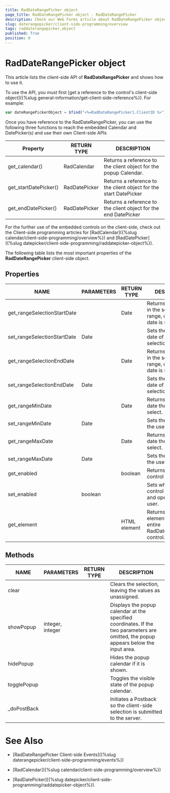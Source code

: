 ```yaml
---
title: RadDateRangePicker object
page_title: RadDateRangePicker object - RadDateRangePicker
description: Check our Web Forms article about RadDateRangePicker object.
slug: daterangepicker/client-side-programming/overview
tags: raddaterangepicker,object
published: True
position: 0
---
```


# RadDateRangePicker object

This article lists the client-side API of **RadDateRangePicker** and shows how to use it.

To use the API, you must first [get a reference to the control's client-side object]({%slug general-information/get-client-side-reference%}). For example:

````JavaScript
var dateRangePickerObject = $find("<%=RadDateRangePicker1.ClientID %>");
````

Once you have reference to the RadDateRangePicker, you can use the following three functions to reach the embedded Calendar and DatePicker(s) and use their own Client-side APIs

| Property              | RETURN TYPE   | DESCRIPTION                                                            |
|-----------------------|---------------|------------------------------------------------------------------------|
| get_calendar()        | RadCalendar   | Returns   a reference to the client object for the popup Calendar.     |
| get_startDatePicker() | RadDatePicker | Returns   a reference to the client object for the start DatePicker |
| get_endDatePicker()   | RadDatePicker | Returns   a reference to the client object for the end DatePicker   |

For the further use of the embedded controls on the client-side, check out the Client-side programming articles for [RadCalendar]({%slug calendar/client-side-programming/overview%}) and [RadDatePicker]({%slug datepicker/client-side-programming/raddatepicker-object%}).


The following table lists the most important properties of the **RadDateRangePicker** client-side object.

## Properties

| NAME                        | PARAMETERS | RETURN TYPE    | DESCRIPTION                                                                     |
|-----------------------------|------------|----------------|---------------------------------------------------------------------------------|
| get_rangeSelectionStartDate |            | Date           | Returns   the first date in the selected range, or null if no date is selected. |
| set_rangeSelectionStartDate | Date       |                | Sets   the first/start date of the range selection.                             |
| get_rangeSelectionEndDate   |            | Date           | Returns the last date in the selected range, or null if no date is   selected.  |
| set_rangeSelectionEndDate   | Date       |                | Sets   the last/end date of the range selection.                                |
| get_rangeMinDate           |            | Date           | Returns   the earliest date the user can select.                                |
| set_rangeMinDate           | Date       |                | Sets   the earliest date the user can select.                                   |
| get_rangeMaxDate           |            | Date           | Returns   the latest date the user can select.                                  |
| set_rangeMaxDate           | Date       |                | Sets   the latest date the user can select.                                     |
| get_enabled                 |            | boolean        | Returns   whether the control is enabled.                                       |
| set_enabled                 | boolean    |                | Sets   whether the control is enabled and operable by the user.                 |
| get_element                 |            | HTML   element | Returns   the DOM element for the entire RadDateRangePicker control. 

## Methods

| NAME        | PARAMETERS       | RETURN TYPE | DESCRIPTION                                                                                                                                              |
|-------------|------------------|-------------|----------------------------------------------------------------------------------------------------------------------------------------------------------|
| clear       |                  |             | Clears the selection, leaving the values as unassigned.                                                                                                   |
| showPopup   | integer, integer |             | Displays the popup calendar at the specified coordinates. If the two parameters are omitted, the popup appears below the input area. |
| hidePopup   |                  |             | Hides the popup calendar if it is shown.                                                                                                               |
| togglePopup |                  |             | Toggles the visible state of the popup calendar.                                                                                                         |
| _doPostBack |                  |             | Initiates a Postback so the client-side selection is submitted to the server.                                                                                                    |


# See Also

 * [RadDateRangePicker Client-side Events]({%slug daterangepicker/client-side-programming/events%})

 * [RadCalendar]({%slug calendar/client-side-programming/overview%})
 
 * [RadDatePicker]({%slug datepicker/client-side-programming/raddatepicker-object%}).


